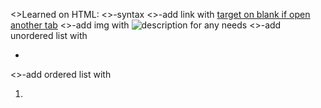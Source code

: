 <>Learned on HTML:
<>-syntax
<>-add link with <a href="link on web or folder" target="_blank">target on blank if open another tab</a>
<>-add img with <img src="link on web or folder" alt="description for any needs" height="" width="">
<>-add unordered list with <ul><li></li></ul>
<>-add ordered list with <ol><li></li></ol>
